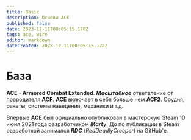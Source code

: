 ```yaml
---
title: Basic
description: Основы ACE
published: false
date: 2023-12-11T00:05:15.178Z
tags: ace, wire
editor: markdown
dateCreated: 2023-12-11T00:05:15.178Z
---
```


# База
**ACE - Armored Combat Extended**. ***Масштабное*** ответвление от прародителя **ACF**. **ACE** включает в себя больше чем **ACF2**. Орудия, ракеты, системы наведения, механики и т.д. 

Впервые **ACE** был официально опубликован в мастерскую Steam 10 июня 2021 года разработчиком ***Marty***. До по публикации в Steam разработкой занимался ***RDC*** (*RedDeadlyCreeper*) на GitHub'е.



